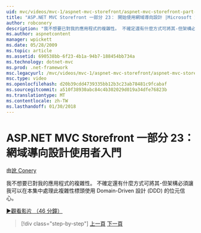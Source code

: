 ```yaml
---
uid: mvc/videos/mvc-1/aspnet-mvc-storefront/aspnet-mvc-storefront-part-23-getting-started-with-domain-driven-design
title: "ASP.NET MVC Storefront 一部分 23： 開始使用網域導向設計 |Microsoft 文件"
author: robconery
description: "我不想要已對我的應用程式的複雜性。 不確定還有什麼方式可將其-但架構必須信心位元，在本集中..."
ms.author: aspnetcontent
manager: wpickett
ms.date: 05/28/2009
ms.topic: article
ms.assetid: 690538bb-6f23-4b1a-94b7-188454bb734a
ms.technology: dotnet-mvc
ms.prod: .net-framework
msc.legacyurl: /mvc/videos/mvc-1/aspnet-mvc-storefront/aspnet-mvc-storefront-part-23-getting-started-with-domain-driven-design
msc.type: video
ms.openlocfilehash: d20b39cdd4739335bb12b3c23ab78481c9fcabaf
ms.sourcegitcommit: a510f38930abc84c4b302029d019a34dfe76823b
ms.translationtype: MT
ms.contentlocale: zh-TW
ms.lasthandoff: 01/30/2018
---
```

<a name="aspnet-mvc-storefront-part-23-getting-started-with-domain-driven-design"></a>ASP.NET MVC Storefront 一部分 23： 網域導向設計使用者入門
====================
由[訛 Conery](https://github.com/robconery)

我不想要已對我的應用程式的複雜性。 不確定還有什麼方式可將其-但架構必須讓我可以在本集中處理此複雜性標頭使用 Domain-Driven 設計 (DDD) 的位元信心。

[&#9654;觀看影片 （46 分鐘）](https://channel9.msdn.com/Blogs/ASP-NET-Site-Videos/aspnet-mvc-storefront-part-23-getting-started-with-domain-driven-design)

>[!div class="step-by-step"]
[上一頁](aspnet-mvc-storefront-part-22-restructuring-rerouting-and-paypal.md)
[下一頁](aspnet-mvc-storefront-part-24-finis.md)
